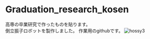# Graduation_research_kosen

高専の卒業研究で作ったものを貼ります。 
<br>
倒立振子ロボットを製作しました。
作業用のgithubです。
![hossy3](https://github.com/user-attachments/assets/a3a13f96-dd9d-4c40-8c73-49f5e2ef86a9)
